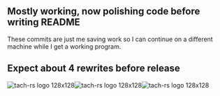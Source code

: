  ## Mostly working, now polishing code before writing README

These commits are just me saving work so I can continue on a different machine while I get a working program.

 ## Expect about 4 rewrites before release

![tach-rs logo 128x128](https://github.com/user-attachments/assets/9798db50-356a-4499-a8b7-4f06003bc9cd)![tach-rs logo 128x128](https://github.com/user-attachments/assets/9798db50-356a-4499-a8b7-4f06003bc9cd)![tach-rs logo 128x128](https://github.com/user-attachments/assets/9798db50-356a-4499-a8b7-4f06003bc9cd)
